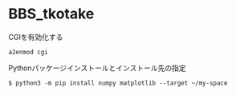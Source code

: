# BBS_tkotake

CGIを有効化する
```
a2enmod cgi
```

Pythonパッケージインストールとインストール先の指定
```
$ python3 -m pip install numpy matplotlib --target ~/my-space
```

